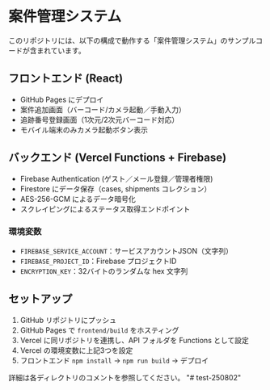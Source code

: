 # 案件管理システム

このリポジトリには、以下の構成で動作する「案件管理システム」のサンプルコードが含まれています。

## フロントエンド (React)
- GitHub Pages にデプロイ
- 案件追加画面（バーコード/カメラ起動／手動入力）
- 追跡番号登録画面（1次元/2次元バーコード対応）
- モバイル端末のみカメラ起動ボタン表示

## バックエンド (Vercel Functions + Firebase)
- Firebase Authentication (ゲスト／メール登録／管理者権限)
- Firestore にデータ保存（cases, shipments コレクション）
- AES-256-GCM によるデータ暗号化
- スクレイピングによるステータス取得エンドポイント

### 環境変数
- `FIREBASE_SERVICE_ACCOUNT`：サービスアカウントJSON（文字列）
- `FIREBASE_PROJECT_ID`：Firebase プロジェクトID
- `ENCRYPTION_KEY`：32バイトのランダムな hex 文字列

## セットアップ
1. GitHub リポジトリにプッシュ
2. GitHub Pages で `frontend/build` をホスティング
3. Vercel に同リポジトリを連携し、API フォルダを Functions として設定
4. Vercel の環境変数に上記3つを設定
5. フロントエンド `npm install` → `npm run build` → デプロイ

詳細は各ディレクトリのコメントを参照してください。
"# test-250802" 
